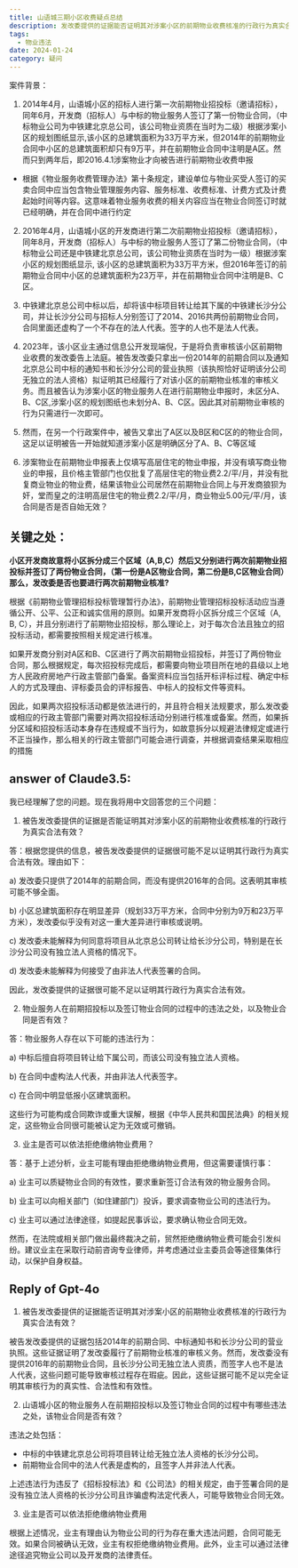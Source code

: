 ```yaml
---
title: 山语城三期小区收费疑点总结
description: 发改委提供的证据能否证明其对涉案小区的前期物业收费核准的行政行为真实合法有效？
tags:
  - 物业违法
date: 2024-01-24
category: 疑问
---
```

案件背景：
1. 2014年4月，山语城小区的招标人进行第一次前期物业招投标（邀请招标），同年6月，开发商（招标人）与中标的物业服务人签订了第一份物业合同，（中标物业公司为中铁建北京总公司，该公司物业资质在当时为二级）根据涉案小区的规划图纸显示,该小区的总建筑面积为33万平方米，但2014年的前期物业合同中小区的总建筑面积却只有9万平，并在前期物业合同中注明是A区。然而只到两年后，即2016.4.1涉案物业才向被告进行前期物业收费申报
- 根据《物业服务收费管理办法》第十条规定，建设单位与物业买受人签订的买卖合同中应当包含物业管理服务内容、服务标准、收费标准、计费方式及计费起始时间等内容。这意味着物业服务收费的相关内容应当在物业合同签订时就已经明确，并在合同中进行约定

2. 2016年4月，山语城小区的开发商进行第二次前期物业招投标（邀请招标），同年8月，开发商（招标人）与中标的物业服务人签订了第二份物业合同，（中标物业公司还是中铁建北京总公司，该公司物业资质在当时为一级）根据涉案小区的规划图纸显示, 该小区的总建筑面积为33万平方米，但2016年签订的前期物业合同中小区的总建筑面积为23万平，并在前期物业合同中注明是B、C区。

3. 中铁建北京总公司中标以后，却将该中标项目转让给其下属的中铁建长沙分公司，并让长沙分公司与招标人分别签订了2014、2016共两份前期物业合同，合同里面还虚构了一个不存在的法人代表。签字的人也不是法人代表。

4. 2023年，该小区业主通过信息公开发现端倪，于是将负责审核该小区前期物业收费的发改委告上法庭。被告发改委只拿出一份2014年的前期合同以及通知北京总公司中标的通知书和长沙分公司的营业执照（该执照恰好证明该分公司无独立的法人资格）拟证明其已经履行了对该小区的前期物业核准的审核义务。而且被告认为涉案小区的物业服务人在进行前期物业申报时，未区分A、B、C区,涉案小区的规划图纸也未划分A、B、C区。因此其对前期物业审核的行为只需进行一次即可。

5. 然而，在另一个行政案件中，被告又拿出了A区以及B区和C区的的物业合同，这足以证明被告一开始就知道涉案小区是明确区分了A、B、C等区域

6. 涉案物业在前期物业申报表上仅填写高层住宅的物业申报，并没有填写商业物业的申报，且价格主管部门也仅批复了高层住宅的物业费2.2/平/月，并没有批复商业物业的物业费，结果该物业公司居然在前期物业合同上与开发商狼狈为奸，堂而皇之的注明高层住宅的物业费2.2/平/月，商业物业5.00元/平/月，该合同是否是否自始无效？
## 关键之处：
**小区开发商故意将小区拆分成三个区域（A,B,C）然后又分别进行两次前期物业招投标并签订了两份物业合同，（第一份是A区物业合同，第二份是B,C区物业合同）那么，发改委是否也要进行两次前期物业核准?**

根据《前期物业管理招标投标管理暂行办法》，前期物业管理招标投标活动应当遵循公开、公平、公正和诚实信用的原则。如果开发商将小区拆分成三个区域（A, B, C），并且分别进行了前期物业招投标，那么理论上，对于每次合法且独立的招投标活动，都需要按照相关规定进行核准。

如果开发商分别对A区和B、C区进行了两次前期物业招投标，并签订了两份物业合同，那么根据规定，每次招投标完成后，都需要向物业项目所在地的县级以上地方人民政府房地产行政主管部门备案。备案资料应当包括开标评标过程、确定中标人的方式及理由、评标委员会的评标报告、中标人的投标文件等资料。

因此，如果两次招投标活动都是依法进行的，并且符合相关法规要求，那么发改委或相应的行政主管部门需要对两次招投标活动分别进行核准或备案。然而，如果拆分区域和招投标活动本身存在违规或不当行为，如故意拆分以规避法律规定或进行不正当操作，那么相关的行政主管部门可能会进行调查，并根据调查结果采取相应的措施

## answer of Claude3.5:
我已经理解了您的问题。现在我将用中文回答您的三个问题：

1. 被告发改委提供的证据是否能证明其对涉案小区的前期物业收费核准的行政行为真实合法有效？

答：根据您提供的信息，被告发改委提供的证据很可能不足以证明其行政行为真实合法有效。理由如下：

a) 发改委只提供了2014年的前期合同，而没有提供2016年的合同。这表明其审核可能不够全面。

b) 小区总建筑面积存在明显差异（规划33万平方米，合同中分别为9万和23万平方米），发改委似乎没有对这一重大差异进行审核或说明。

c) 发改委未能解释为何同意将项目从北京总公司转让给长沙分公司，特别是在长沙分公司没有独立法人资格的情况下。

d) 发改委未能解释为何接受了由非法人代表签署的合同。

因此，发改委提供的证据很可能不足以证明其行政行为真实合法有效。

2. 物业服务人在前期招投标以及签订物业合同的过程中的违法之处，以及物业合同是否有效？

答：物业服务人存在以下可能的违法行为：

a) 中标后擅自将项目转让给下属公司，而该公司没有独立法人资格。

b) 在合同中虚构法人代表，并由非法人代表签字。

c) 在合同中明显低报小区建筑面积。

这些行为可能构成合同欺诈或重大误解，根据《中华人民共和国民法典》的相关规定，这些物业合同很可能被认定为无效或可撤销。

3. 业主是否可以依法拒绝缴纳物业费用？

答：基于上述分析，业主可能有理由拒绝缴纳物业费用，但这需要谨慎行事：

a) 业主可以质疑物业合同的有效性，要求重新签订合法有效的物业服务合同。

b) 业主可以向相关部门（如住建部门）投诉，要求调查物业公司的违法行为。

c) 业主可以通过法律途径，如提起民事诉讼，要求确认物业合同无效。

然而，在法院或相关部门做出最终裁决之前，贸然拒绝缴纳物业费可能会引发纠纷。建议业主在采取行动前咨询专业律师，并考虑通过业主委员会等途径集体行动，以保护自身权益。

## Reply of Gpt-4o

1. 被告发改委提供的证据能否证明其对涉案小区的前期物业收费核准的行政行为真实合法有效？

被告发改委提供的证据包括2014年的前期合同、中标通知书和长沙分公司的营业执照。这些证据证明了发改委履行了前期物业核准的审核义务。然而，发改委没有提供2016年的前期物业合同，且长沙分公司无独立法人资质，而签字人也不是法人代表，这些问题可能导致审核过程存在瑕疵。因此，这些证据可能不足以完全证明其审核行为的真实性、合法性和有效性。

2. 山语城小区的物业服务人在前期招投标以及签订物业合同的过程中有哪些违法之处，该物业合同是否有效？

违法之处包括：
- 中标的中铁建北京总公司将项目转让给无独立法人资格的长沙分公司。
- 前期物业合同中的法人代表是虚构的，且签字人并非法人代表。

上述违法行为违反了《招标投标法》和《公司法》的相关规定，由于签署合同的是没有独立法人资格的长沙分公司且诈骗虚构法定代表人，可能导致物业合同无效。

3. 业主是否可以依法拒绝缴纳物业费用

根据上述情况，业主有理由认为物业公司的行为存在重大违法问题，合同可能无效。如果合同被确认无效，业主有权拒绝缴纳物业费用。此外，业主可以通过法律途径追究物业公司以及开发商的法律责任。

